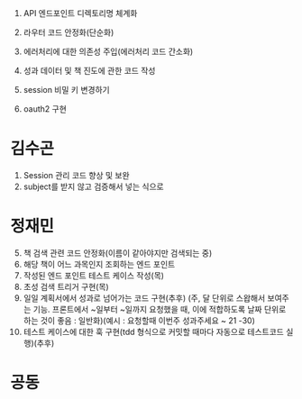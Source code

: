 1. API 엔드포인트 디렉토리명 체계화
2. 라우터 코드 안정화(단순화)
3. 에러처리에 대한 의존성 주입(에러처리 코드 간소화)
4. 성과 데이터 및 책 진도에 관한 코드 작성

6. session 비밀 키 변경하기
7. oauth2 구현


# 김수곤
1. Session 관리 코드 향상 및 보완
2. subject를 받지 않고 검증해서 넣는 식으로 

# 정재민
5. 책 검색 관련 코드 안정화(이름이 같아야지만 검색되는 중)
8. 해당 책이 어느 과목인지 조회하는 엔드 포인트
1. 작성된 엔드 포인트 테스트 케이스 작성(목)
2. 초성 검색 트리거 구현(목)
3. 일일 계획서에서 성과로 넘어가는 코드 구현(추후) (주, 달 단위로 스왑해서 보여주는 기능. 프론트에서 ~일부터 ~일까지 요청했을 때, 이에 적합하도록 날짜 단위로 하는 것이 좋음 : 일반화)(예시 : 요청할때 이번주 성과주세요 ~ 21 -30)
4. 테스트 케이스에 대한 훅 구현(tdd 형식으로 커밋할 때마다 자동으로 테스트코드 실행)(추후)

# 공동

